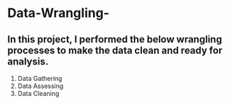 # Data-Wrangling-
## In this project, I performed the below wrangling processes to make the data clean and ready for analysis.

1. Data Gathering
2. Data Assessing
3. Data Cleaning
